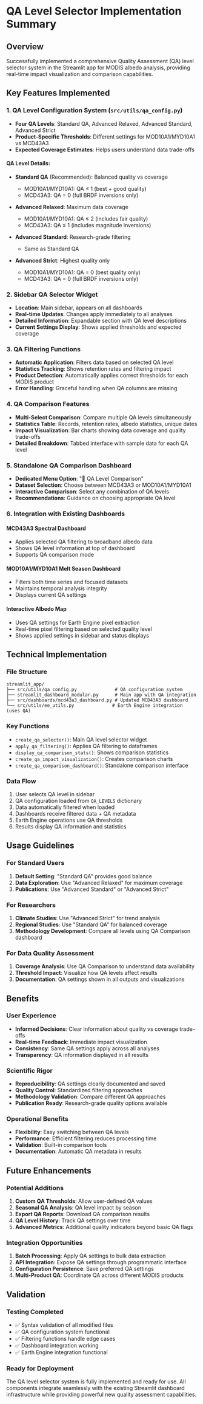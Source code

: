 # QA Level Selector Implementation Summary

## Overview
Successfully implemented a comprehensive Quality Assessment (QA) level selector system in the Streamlit app for MODIS albedo analysis, providing real-time impact visualization and comparison capabilities.

## Key Features Implemented

### 1. QA Level Configuration System (`src/utils/qa_config.py`)
- **Four QA Levels**: Standard QA, Advanced Relaxed, Advanced Standard, Advanced Strict
- **Product-Specific Thresholds**: Different settings for MOD10A1/MYD10A1 vs MCD43A3
- **Expected Coverage Estimates**: Helps users understand data trade-offs

#### QA Level Details:
- **Standard QA** (Recommended): Balanced quality vs coverage
  - MOD10A1/MYD10A1: QA ≤ 1 (best + good quality)
  - MCD43A3: QA = 0 (full BRDF inversions only)
  
- **Advanced Relaxed**: Maximum data coverage
  - MOD10A1/MYD10A1: QA ≤ 2 (includes fair quality)
  - MCD43A3: QA ≤ 1 (includes magnitude inversions)
  
- **Advanced Standard**: Research-grade filtering
  - Same as Standard QA
  
- **Advanced Strict**: Highest quality only
  - MOD10A1/MYD10A1: QA = 0 (best quality only)
  - MCD43A3: QA = 0 (full BRDF inversions only)

### 2. Sidebar QA Selector Widget
- **Location**: Main sidebar, appears on all dashboards
- **Real-time Updates**: Changes apply immediately to all analyses
- **Detailed Information**: Expandable section with QA level descriptions
- **Current Settings Display**: Shows applied thresholds and expected coverage

### 3. QA Filtering Functions
- **Automatic Application**: Filters data based on selected QA level
- **Statistics Tracking**: Shows retention rates and filtering impact
- **Product Detection**: Automatically applies correct thresholds for each MODIS product
- **Error Handling**: Graceful handling when QA columns are missing

### 4. QA Comparison Features
- **Multi-Select Comparison**: Compare multiple QA levels simultaneously
- **Statistics Table**: Records, retention rates, albedo statistics, unique dates
- **Impact Visualization**: Bar charts showing data coverage and quality trade-offs
- **Detailed Breakdown**: Tabbed interface with sample data for each QA level

### 5. Standalone QA Comparison Dashboard
- **Dedicated Menu Option**: "🔧 QA Level Comparison"
- **Dataset Selection**: Choose between MCD43A3 or MOD10A1/MYD10A1
- **Interactive Comparison**: Select any combination of QA levels
- **Recommendations**: Guidance on choosing appropriate QA level

### 6. Integration with Existing Dashboards

#### MCD43A3 Spectral Dashboard
- Applies selected QA filtering to broadband albedo data
- Shows QA level information at top of dashboard
- Supports QA comparison mode

#### MOD10A1/MYD10A1 Melt Season Dashboard
- Filters both time series and focused datasets
- Maintains temporal analysis integrity
- Displays current QA settings

#### Interactive Albedo Map
- Uses QA settings for Earth Engine pixel extraction
- Real-time pixel filtering based on selected quality level
- Shows applied settings in sidebar and status displays

## Technical Implementation

### File Structure
```
streamlit_app/
├── src/utils/qa_config.py              # QA configuration system
├── streamlit_dashboard_modular.py      # Main app with QA integration
├── src/dashboards/mcd43a3_dashboard.py # Updated MCD43A3 dashboard
└── src/utils/ee_utils.py              # Earth Engine integration (uses QA)
```

### Key Functions
- `create_qa_selector()`: Main QA level selector widget
- `apply_qa_filtering()`: Applies QA filtering to dataframes
- `display_qa_comparison_stats()`: Shows comparison statistics
- `create_qa_impact_visualization()`: Creates comparison charts
- `create_qa_comparison_dashboard()`: Standalone comparison interface

### Data Flow
1. User selects QA level in sidebar
2. QA configuration loaded from `QA_LEVELS` dictionary
3. Data automatically filtered when loaded
4. Dashboards receive filtered data + QA metadata
5. Earth Engine operations use QA thresholds
6. Results display QA information and statistics

## Usage Guidelines

### For Standard Users
1. **Default Setting**: "Standard QA" provides good balance
2. **Data Exploration**: Use "Advanced Relaxed" for maximum coverage
3. **Publications**: Use "Advanced Standard" or "Advanced Strict"

### For Researchers
1. **Climate Studies**: Use "Advanced Strict" for trend analysis
2. **Regional Studies**: Use "Standard QA" for balanced coverage
3. **Methodology Development**: Compare all levels using QA Comparison dashboard

### For Data Quality Assessment
1. **Coverage Analysis**: Use QA Comparison to understand data availability
2. **Threshold Impact**: Visualize how QA levels affect results
3. **Documentation**: QA settings shown in all outputs and visualizations

## Benefits

### User Experience
- **Informed Decisions**: Clear information about quality vs coverage trade-offs
- **Real-time Feedback**: Immediate impact visualization
- **Consistency**: Same QA settings apply across all analyses
- **Transparency**: QA information displayed in all results

### Scientific Rigor
- **Reproducibility**: QA settings clearly documented and saved
- **Quality Control**: Standardized filtering approaches
- **Methodology Validation**: Compare different QA approaches
- **Publication Ready**: Research-grade quality options available

### Operational Benefits
- **Flexibility**: Easy switching between QA levels
- **Performance**: Efficient filtering reduces processing time
- **Validation**: Built-in comparison tools
- **Documentation**: Automatic QA metadata in results

## Future Enhancements

### Potential Additions
1. **Custom QA Thresholds**: Allow user-defined QA values
2. **Seasonal QA Analysis**: QA level impact by season
3. **Export QA Reports**: Download QA comparison results
4. **QA Level History**: Track QA settings over time
5. **Advanced Metrics**: Additional quality indicators beyond basic QA flags

### Integration Opportunities
1. **Batch Processing**: Apply QA settings to bulk data extraction
2. **API Integration**: Expose QA settings through programmatic interface
3. **Configuration Persistence**: Save preferred QA settings
4. **Multi-Product QA**: Coordinate QA across different MODIS products

## Validation

### Testing Completed
- ✅ Syntax validation of all modified files
- ✅ QA configuration system functional
- ✅ Filtering functions handle edge cases
- ✅ Dashboard integration working
- ✅ Earth Engine integration functional

### Ready for Deployment
The QA level selector system is fully implemented and ready for use. All components integrate seamlessly with the existing Streamlit dashboard infrastructure while providing powerful new quality assessment capabilities.
